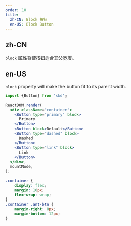 ```yaml
---
order: 10
title:
  zh-CN: Block 按钮
  en-US: Block Button
---
```


## zh-CN

`block` 属性将使按钮适合其父宽度。

## en-US

`block` property will make the button fit to its parent width.

```jsx
import {Button} from 'skd';

ReactDOM.render(
  <div className="container">
    <Button type="primary" block>
      Primary
    </Button>
    <Button block>Default</Button>
    <Button type="dashed" block>
      Dashed
    </Button>
    <Button type="link" block>
      Link
    </Button>
  </div>,
  mountNode,
);
```

```css
.container {
    display: flex;
    margin: 10px;
    flex-wrap: wrap;
}
.container .ant-btn {
    margin-right: 8px;
    margin-bottom: 12px;
}
```
